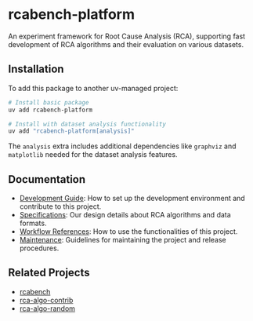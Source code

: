 # rcabench-platform

An experiment framework for Root Cause Analysis (RCA), supporting fast development of RCA algorithms and their evaluation on various datasets.

## Installation

To add this package to another uv-managed project:

```bash
# Install basic package
uv add rcabench-platform

# Install with dataset analysis functionality
uv add "rcabench-platform[analysis]"
```

The `analysis` extra includes additional dependencies like `graphviz` and `matplotlib` needed for the dataset analysis features.

## Documentation

+ [Development Guide](./CONTRIBUTING.md): How to set up the development environment and contribute to this project.
+ [Specifications](./docs/specifications.md): Our design details about RCA algorithms and data formats.
+ [Workflow References](./docs/workflow-references.md): How to use the functionalities of this project.
+ [Maintenance](./docs/maintenance.md): Guidelines for maintaining the project and release procedures.

## Related Projects

+ [rcabench](https://github.com/LGU-SE-Internal/rcabench)
+ [rca-algo-contrib](https://github.com/LGU-SE-Internal/rca-algo-contrib)
+ [rca-algo-random](https://github.com/LGU-SE-Internal/rca-algo-random)
